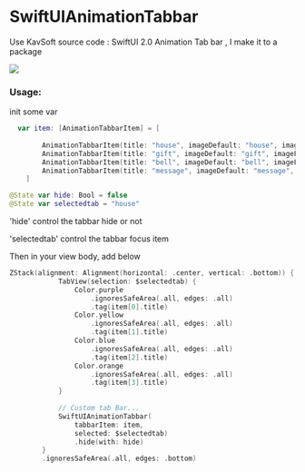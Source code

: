 # SwiftUIAnimationTabbar

Use KavSoft source code : SwiftUI 2.0 Animation Tab bar , I make it to a package

![](https://s17.aconvert.com/convert/p3r68-cdx67/3bzdr-0mh7p.gif)
### Usage:

init some var

```swift
  var item: [AnimationTabbarItem] = [
        
        AnimationTabbarItem(title: "house", imageDefault: "house", imageFocus: "house.fill", focusColor: Color.red),
        AnimationTabbarItem(title: "gift", imageDefault: "gift", imageFocus: "gift.fill", focusColor: Color.red),
        AnimationTabbarItem(title: "bell", imageDefault: "bell", imageFocus: "bell.fill", focusColor: Color.red),
        AnimationTabbarItem(title: "message", imageDefault: "message", imageFocus: "message.fill", focusColor: Color.red)
    ]
```

```swift
@State var hide: Bool = false
@State var selectedtab = "house"
```

'hide' control the tabbar hide or not

'selectedtab' control the tabbar focus item

Then in your view body, add below

```swift
ZStack(alignment: Alignment(horizontal: .center, vertical: .bottom)) {
            TabView(selection: $selectedtab) {
                Color.purple
                    .ignoresSafeArea(.all, edges: .all)
                    .tag(item[0].title)   
                Color.yellow
                    .ignoresSafeArea(.all, edges: .all)
                    .tag(item[1].title)
                Color.blue
                    .ignoresSafeArea(.all, edges: .all)
                    .tag(item[2].title)
                Color.orange
                    .ignoresSafeArea(.all, edges: .all)
                    .tag(item[3].title)
            }
            
            // Custom tab Bar...
            SwiftUIAnimationTabbar(
                tabbarItem: item,
                selected: $selectedtab)
                .hide(with: hide)
        }
        .ignoresSafeArea(.all, edges: .bottom)
 
```

